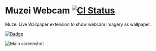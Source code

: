 Muzei Webcam [![CI Status](https://github.com/maxcanna/muzei-webcam/workflows/CI/badge.svg)](https://github.com/maxcanna/muzei-webcam/actions)
============

Muzei Live Wallpaper extension to show webcam imagery as wallpaper.

[![Badge](https://gplay.ws/badge/?id=net.luxteam.muzeiwebcam)](https://play.google.com/store/apps/details?id=net.luxteam.muzeiwebcam)

![Main screenshot](https://lh3.ggpht.com/NDPn3uoUN1b0AE-e2vKRZk1b8JM3jvZhtckcqer9vfhIpv5vAyenJ9Cepo3oOSfFjjc=h900)

